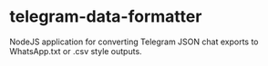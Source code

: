 # telegram-data-formatter
NodeJS application for converting Telegram JSON chat exports to WhatsApp.txt or .csv style outputs.
